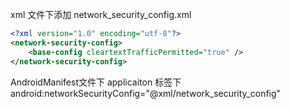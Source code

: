 xml 文件下添加
network_security_config.xml
```xml
<?xml version="1.0" encoding="utf-8"?>
<network-security-config>
    <base-config cleartextTrafficPermitted="true" />
</network-security-config>
```
AndroidManifest文件下 applicaiton 标签下 android:networkSecurityConfig="@xml/network_security_config"
